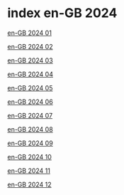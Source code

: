 # index en-GB 2024

<a href="./01">en-GB 2024 01</a>

<a href="./02">en-GB 2024 02</a>

<a href="./03">en-GB 2024 03</a>

<a href="./04">en-GB 2024 04</a>

<a href="./05">en-GB 2024 05</a>

<a href="./06">en-GB 2024 06</a>

<a href="./07">en-GB 2024 07</a>

<a href="./08">en-GB 2024 08</a>

<a href="./09">en-GB 2024 09</a>

<a href="./10">en-GB 2024 10</a>

<a href="./11">en-GB 2024 11</a>

<a href="./12">en-GB 2024 12</a>
